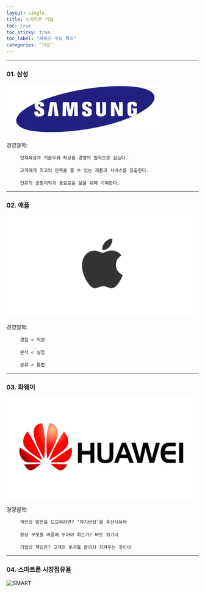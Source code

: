```yaml
---
layout: single
title: 스마트폰 기업
toc: true
toc_sticky: true
toc_label: "페이지 주요 목차"
categories: “기업”
---
```


---
### 01. 삼성
![SAMSUNG](/assets/images/SAMSUNG.png)

경영철학:

         인재육성과 기술우위 확보를 경영의 원칙으로 삼는다.

         고객에게 최고의 만족을 줄 수 있는 제품과 서비스를 창출한다.
         
         인류의 공동이익과 풍요로운 삶을 위해 기여한다.
         
---
### 02. 애플
![APPLE](/assets/images/APPLE.png)

경영철학: 

         경험 < 직관 

         분석 < 실험
         
         분류 < 통합
         
---
### 03. 화웨이
![HUAWEI](/assets/images/HUAWEI.png)

경영철학: 

         개인의 발전을 도모하려면? ‘자기반성’을 우선시하라 

         항상 무엇을 마음에 두어야 하는가? 바로 위기다
         
         기업의 책임은? 고객의 투자를 끝까지 지켜주는 것이다

---
### 04. 스마트폰 시장점유율
![SMART](https://postfiles.pstatic.net/MjAyMDA0MTNfMTE2/MDAxNTg2NzQzMzUyNjEy.7mVVB4bvBwdZNOpU1WaPhv9eRe6D2Y2GHuJodmTVhz0g.RbteYXe9frOdzE9xYnvhR0xVvW61ytqwlOKko4tEg6og.PNG.okpk1006/%EC%84%B8%EA%B3%84%ED%9C%B4%EB%8C%80%ED%8F%B0%EC%A0%90%EC%9C%A0%EC%9C%A8.png?type=w773)
